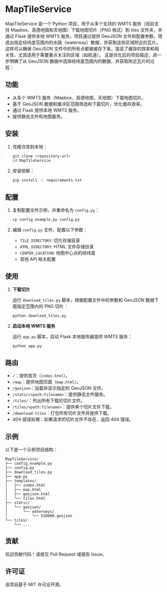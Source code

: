 # MapTileService

MapTileService 是一个 Python 项目，用于从多个支持的 WMTS 服务（目前支持 Mapbox、高德地图和天地图）下载地图切片（PNG 格式）到 tiles 文件夹，并通过 Flask 提供本地 WMTS 服务。项目通过提供 GeoJSON 文件和配置参数，筛选出指定经纬度范围内的水路（waterway）数据，并获取这些区域附近的瓦片。这样可以确保 GeoJSON 文件中的所有点都被缓存下来，提高了缓存的效率和相关性，尤其适用于需要重点关注的区域（如航道）。
这是优化后的项目描述，进一步明确了从 GeoJSON 数据中选择经纬度范围内的数据，并获取附近瓦片的过程：

## 功能

- 从多个 WMTS 服务（Mapbox、高德地图、天地图）下载地图切片。
- 基于 GeoJSON 数据和缓冲区范围筛选和下载切片，优化缓存效率。
- 通过 Flask 提供本地 WMTS 服务。
- 提供静态文件和地图服务。

## 安装

1. 克隆仓库到本地：

   ```bash
   git clone <repository-url>
   cd MapTileService
   ```

2. 安装依赖：

   ```bash
   pip install -r requirements.txt
   ```

## 配置

1. 复制配置文件示例，并重命名为 `config.py`：

   ```bash
   cp config_example.py config.py
   ```

2. 编辑 `config.py` 文件，配置以下参数：

   - `TILE_DIRECTORY`: 切片存储目录
   - `HTML_DIRECTORY`: HTML 文件存储目录
   - `CENTER_LOCATION`: 地图中心点的经纬度
   - 其他 API 相关配置

## 使用

1. **下载切片**

   运行 `download_tiles.py` 脚本，根据配置文件中的参数和 GeoJSON 数据下载指定范围内的 PNG 切片：

   ```bash
   python download_tiles.py
   ```

2. **启动本地 WMTS 服务**

   运行 `app.py` 脚本，启动 Flask 本地服务器提供 WMTS 服务：

   ```bash
   python app.py
   ```

## 路由

- `/`：提供首页（`index.html`）。
- `/map`：提供地图页面（`map.html`）。
- `/geojson`：加载并显示指定的 GeoJSON 文件。
- `/static/<path:filename>`：提供静态文件服务。
- `/tiles/`：列出所有下载的切片文件。
- `/tiles/<path:filename>`：提供单个切片文件下载。
- `/download-tiles`：打包所有切片文件并提供下载。
- 404 错误处理：如果请求的切片文件不存在，返回 404 错误。

## 示例

以下是一个示例项目结构：

```
MapTileService/
├── config_example.py
├── config.py
├── download_tiles.py
├── app.py
├── templates/
│   ├── index.html
│   ├── map.html
│   ├── geojson.html
│   └── tiles.html
├── static/
│   └── geojson/
│       └── waterways/
│           └── 520000.geojson
└── tiles/
    └── ...
```

## 贡献

欢迎贡献代码！请提交 Pull Request 或报告 Issue。

## 许可证

该项目基于 MIT 许可证开源。
